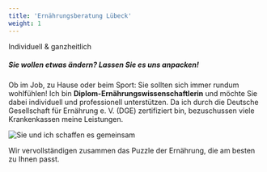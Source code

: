 ```yaml
---
title: 'Ernährungsberatung Lübeck'
weight: 1
---
```

Individuell & ganzheitlich

##### Sie wollen etwas ändern? Lassen Sie es uns anpacken!

Ob im Job, zu Hause oder beim Sport: Sie sollten sich immer rundum wohlfühlen! Ich bin **Diplom-Ernährungswissenschaftlerin** und möchte Sie dabei individuell und professionell unterstützen.
Da ich durch die Deutsche Gesellschaft für Ernährung e. V. (DGE) zertifiziert bin, bezuschussen viele Krankenkassen meine Leistungen.

![Sie und ich schaffen es gemeinsam](/images/Puzzle_Ausschnitt-1431959064800.jpg)

Wir vervollständigen zusammen das Puzzle der Ernährung, die am besten zu Ihnen passt.
